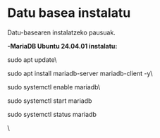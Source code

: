 # Datu basea instalatu

Datu-basearen instalatzeko pausuak.

**-MariaDB Ubuntu 24.04.01 instalatu:**

sudo apt update\


sudo apt install mariadb-server mariadb-client -y\


sudo systemctl enable mariadb\


sudo systemctl start mariadb



sudo systemctl status mariadb

\
